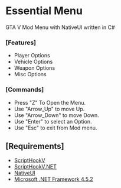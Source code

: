 # Essential Menu
 
GTA V Mod Menu with NativeUI written in C#

<h3> [Features] </h3>
<p>
  <ul>
    <li>Player Options</li>
    <li>Vehicle Options</li>
    <li>Weapon Options</li>
    <li>Misc Options</li>
    </ul
   </p>
   
   <h3> [Commands] </h3>
   <p>
    <ul>
     <li>Press "Z" To Open the Menu.</li>
     <li>Use "Arrow_Up" to move Up.</li>
     <li>Use "Arrow_Down" to move Down.</li>
     <li>Use "Enter" to select an Option.</li>
     <li>Use "Esc" to exit from Mod menu.</li>
     </ul>
     </p>   
     <h2>[Requirements]</h2>
     <p>
     <ul>
     <li><a href="http://www.dev-c.com/gtav/scripthookv/">ScriptHookV</a></li>
     <li><a href="https://it.gta5-mods.com/tools/scripthookv-net">ScriptHookV.NET</a></li>
     <li><a href="http://gtaforums.com/topic/809284-net-nativeui/">NativeUI</a></li>
     <li><a href="https://www.microsoft.com/it-it/download/details.aspx?id=42642">Microsoft .NET Framework 4.5.2</a></li>
     </ul>
     </p>
     
    

